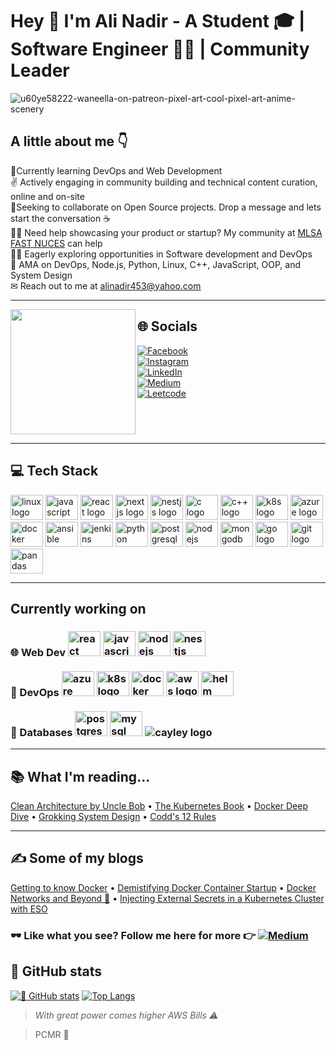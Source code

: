 # Hey 👋 I'm Ali Nadir - A Student 🎓 | Software Engineer 👩‍💻 | Community Leader 

![u60ye58222-waneella-on-patreon-pixel-art-cool-pixel-art-anime-scenery](https://github.com/alinadir44/alinadir44/assets/56518209/e581fdfc-8029-41d7-b6ca-d6047e3d7861)

## A little about me 👇

📖Currently learning DevOps and Web Development<br>✌ Actively engaging in community building and technical content curation, online and on-site<br>🧑Seeking to collaborate on Open Source projects. Drop a message and lets start the conversation ☕<br>🙋‍♂️ Need help showcasing your product or startup? My community at <a href="https://www.linkedin.com/company/mlsa-fast-nuces-karachi-chapter">MLSA FAST NUCES</a> can help <br>🙇‍♂️ Eagerly exploring opportunities in Software development and DevOps<br>💬 AMA on DevOps, Node.js, Python, Linux, C++, JavaScript, OOP, and System Design<br>✉ Reach out to me at <a href="mailto:alinadir453@yahoo.com">alinadir453@yahoo.com</a>

---
<img align="left" src="https://octodex.github.com/images/daftpunktocat-guy.gif" width="200px"/>

## 🌐 Socials

[![Facebook](https://img.shields.io/badge/Facebook-%231877F2.svg?logo=Facebook&logoColor=white)](https://facebook.com/alinadir43) <br>[![Instagram](https://img.shields.io/badge/Instagram-%23E4405F.svg?logo=Instagram&logoColor=white)](https://instagram.com/kazmi.san/) <br> [![LinkedIn](https://img.shields.io/badge/LinkedIn-%230077B5.svg?logo=linkedin&logoColor=white)](https://linkedin.com/in/salinadir) <br>[![Medium](https://img.shields.io/badge/Medium-12100E?logo=medium&logoColor=white)](https://medium.com/@@edgecake88) <br>
[![Leetcode](https://img.shields.io/badge/-LeetCode-critical?style=flat-square&amp;labelColor=0077B5&amp;logo=leetcode&amp)](https://leetcode.com/alinadir/) 
<br clear="left"/>

---

## 💻 Tech Stack
<div align="left">
 <img src="https://cdn.jsdelivr.net/gh/devicons/devicon/icons/linux/linux-original.svg" height="40" width="52" alt="linux logo"  />
  <img src="https://cdn.jsdelivr.net/gh/devicons/devicon/icons/javascript/javascript-original.svg" height="40" width="52" alt="javascript logo"  />
  <img src="https://cdn.jsdelivr.net/gh/devicons/devicon/icons/react/react-original.svg" height="40" width="52" alt="react logo"  />
 <img src="https://cdn.jsdelivr.net/gh/devicons/devicon/icons/nextjs/nextjs-original.svg" height="40" width="52" alt="nextjs logo"  />
 <img src="https://cdn.jsdelivr.net/gh/devicons/devicon/icons/nestjs/nestjs-plain.svg" height="40" width="52" alt="nestjs logo"  />
  <img src="https://cdn.jsdelivr.net/gh/devicons/devicon/icons/c/c-original.svg" height="40" width="52" alt="c logo"  />
 <img src="https://cdn.jsdelivr.net/gh/devicons/devicon/icons/cplusplus/cplusplus-original.svg" height="40" width="52" alt="c++ logo"  />
  <img src="https://cdn.jsdelivr.net/gh/devicons/devicon/icons/kubernetes/kubernetes-plain.svg" height="40" width="52" alt="k8s logo"  />
 <img src="https://cdn.jsdelivr.net/gh/devicons/devicon/icons/azure/azure-original.svg" height="40" width="52" alt="azure logo"  />
 <img src="https://cdn.jsdelivr.net/gh/devicons/devicon/icons/docker/docker-original.svg" height="40" width="52" alt="docker logo"  />
 <img src="https://cdn.jsdelivr.net/gh/devicons/devicon/icons/ansible/ansible-original.svg" height="40" width="52" alt="ansible logo"  />
 <img src="https://cdn.jsdelivr.net/gh/devicons/devicon/icons/jenkins/jenkins-original.svg" height="40" width="52" alt="jenkins logo"  />
  <img src="https://cdn.jsdelivr.net/gh/devicons/devicon/icons/python/python-original.svg" height="40" width="52" alt="python logo"  />
  <img src="https://cdn.jsdelivr.net/gh/devicons/devicon/icons/postgresql/postgresql-original.svg" height="40" width="52" alt="postgresql logo"  />
  <img src="https://cdn.jsdelivr.net/gh/devicons/devicon/icons/nodejs/nodejs-original.svg" height="40" width="52" alt="nodejs logo"  />
  <img src="https://cdn.jsdelivr.net/gh/devicons/devicon/icons/mongodb/mongodb-original.svg" height="40" width="52" alt="mongodb logo"  />
  <img src="https://cdn.jsdelivr.net/gh/devicons/devicon/icons/go/go-original.svg" height="40" width="52" alt="go logo"  />
  <img src="https://cdn.jsdelivr.net/gh/devicons/devicon/icons/git/git-original.svg" height="40" width="52" alt="git logo"  />
  <img src="https://cdn.jsdelivr.net/gh/devicons/devicon/icons/pandas/pandas-original.svg" height="40" width="52" alt="pandas logo"  />
</div>

---
## Currently working on
<div align="left">
 <h3>🌐 Web Dev
 <img src="https://cdn.jsdelivr.net/gh/devicons/devicon/icons/react/react-original.svg" height="40" width="52" alt="react logo"  />
 <img src="https://cdn.jsdelivr.net/gh/devicons/devicon/icons/javascript/javascript-original.svg" height="40" width="52" alt="javascript logo"  />
 <img src="https://cdn.jsdelivr.net/gh/devicons/devicon/icons/nodejs/nodejs-original.svg" height="40" width="52" alt="nodejs logo"  />
 <img src="https://cdn.jsdelivr.net/gh/devicons/devicon/icons/nestjs/nestjs-plain.svg" height="40" width="52" alt="nestjs logo"  /> 
  <br><br>
🐋 DevOps
 <img src="https://cdn.jsdelivr.net/gh/devicons/devicon/icons/azure/azure-original.svg" height="40" width="52" alt="azure logo"  />
 <img src="https://cdn.jsdelivr.net/gh/devicons/devicon/icons/kubernetes/kubernetes-plain.svg" height="40" width="52" alt="k8s logo"  />
 <img src="https://cdn.jsdelivr.net/gh/devicons/devicon/icons/docker/docker-original.svg" height="40" width="52" alt="docker logo"  /> 
  <img src="https://upload.wikimedia.org/wikipedia/commons/9/93/Amazon_Web_Services_Logo.svg" height="40" width="52" alt="aws logo"  /> 
  <img src="https://helm.sh/img/helm.svg" height="40" width="52" alt="helm logo"  /> 
  <br><br>
📑 Databases
 <img src="https://cdn.jsdelivr.net/gh/devicons/devicon/icons/postgresql/postgresql-original.svg" height="40" width="52" alt="postgresql logo"  />
 <img src="https://github.com/bwks/vendor-icons-svg/blob/master/mysql-logo.svg" height="40" width="52" alt="mysql logo"  />
 <img src="https://cayley.io/img/logo.png" alt="cayley logo"  />
 </h3>
</div>

 ---

## 📚 What I'm reading...

[Clean Architecture by Uncle Bob](https://blog.cleancoder.com/uncle-bob/2012/08/13/the-clean-architecture.html) • [The Kubernetes Book](https://nigelpoulton.com/books/) • [Docker Deep Dive](https://nigelpoulton.com/books/) • [Grokking System Design](https://www.designgurus.io/course/grokking-the-system-design-interview) • [Codd's 12 Rules](https://www.red-gate.com/simple-talk/databases/theory-and-design/codds-twelve-rules/)

---

## ✍ Some of my blogs

[Getting to know Docker](https://medium.com/@edgecake88/tearing-down-docker-to-the-basics-15f693cbc86e) • [Demistifying Docker Container Startup](https://blog.devops.dev/docker-cmd-vs-entrypoint-782754ee67a) • [Docker Networks and Beyond 🐋](https://medium.com/@edgecake88/talking-with-docker-containers-networks-and-beyond-6ad5dafd08d6) • [Injecting External Secrets in a Kubernetes Cluster with ESO](https://blog.devops.dev/injecting-external-secrets-in-a-kubernetes-cluster-1e9bbe0f0d5b)
<br>
### 🕶 Like what you see? Follow me here for more 👉 [![Medium](https://img.shields.io/badge/Medium-12100E?logo=medium&logoColor=white)](https://medium.com/@@edgecake88)


## 👀 GitHub stats
[![👀 GitHub stats](https://github-readme-stats.vercel.app/api?username=alinadir44&show_icons=true&theme=radical)](https://github.com/alinadir44/github-readme-stats)
[![Top Langs](https://github-readme-stats-git-masterrstaa-rickstaa.vercel.app/api/top-langs/?username=alinadir44&layout=donut&hide=javascript,css,scss,html&theme=tokyonight)](https://github.com/alinadir44/github-readme-stats)

> *With great power comes higher AWS Bills ⚠*

> PCMR 🤘


<!---
alinadir44/alinadir44 is a ✨ special ✨ repository because its `README.md` (this file) appears on your GitHub profile.
You can click the Preview link to take a look at your changes.
--->
